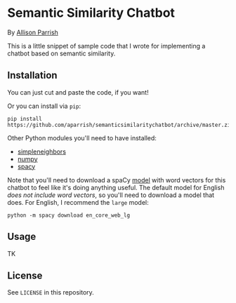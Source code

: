 # Semantic Similarity Chatbot

By [Allison Parrish](http://www.decontextualize.com/)

This is a little snippet of sample code that I wrote for implementing a chatbot
based on semantic similarity.

## Installation

You can just cut and paste the code, if you want!

Or you can install via `pip`:

    pip install https://github.com/aparrish/semanticsimilaritychatbot/archive/master.zip

Other Python modules you'll need to have installed:

* [simpleneighbors](https://github.com/aparrish/simpleneighbors)
* [numpy](http://www.numpy.org/)
* [spacy](https://spacy.io/)

Note that you'll need to download a spaCy [model](https://spacy.io/models/)
with word vectors for this chatbot to feel like it's doing anything useful. The
default model for English *does not include word vectors*, so you'll need to
download a model that does. For English, I recommend the `large` model:

    python -m spacy download en_core_web_lg

## Usage

TK

## License

See `LICENSE` in this repository.

